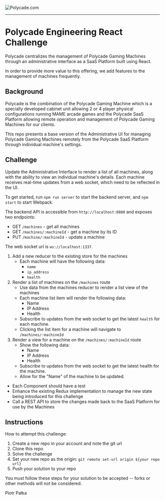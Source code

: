 ![Polycade.com](https://i.imgur.com/jcvsFKh.png)

---

# Polycade Engineering React Challenge

Polycade centralizes the management of Polycade Gaming Machines through an administrative interface as a SaaS Platform built using React.

In order to provide more value to this offering, we add features to the management of machines frequently.

## Background

Polycade is the combination of the Polycade Gaming Machine which is a specially developed cabinet unit allowing 2 or 4 player physical configurations running MAME arcade games and the Polycade SaaS Platform allowing remote operation and management of Polycade Gaming Machines for our clients.

This repo presents a base version of the Administrative UI for managing Polycade Gaming Machines remotely from the Polycade SaaS Platform through individual machine's settings.

## Challenge

Update the Administrative Interface to render a list of all machines, along with the ability to view an individual machine's details. Each machine receives real-time updates from a web socket, which need to be reflected in the UI.

To get started, run `npm run server` to start the backend server, and `npm start` to start Webpack.

The backend API is accessible from `http://localhost:8080` and exposes two endpoints:

- GET `/machines` - get all machines
- GET `/machines/:machineId` - get a machine by its ID
- PUT `/machine/:machineId` - update a machine

The web socket url is `ws://localhost:1337`.

1. Add a new reducer to the existing store for the machines
   - Each machine will have the following data:
     - `name`
     - `ip_address`
     - `health`
2. Render a list of machines on the `/machines` route
   - Use data from the machines reducer to render a list view of the machines
   - Each machine list item will render the following data:
     - Name
     - IP Address
     - Health
   - Subscribe to updates from the web socket to get the latest `health` for each machine.
   - Clicking the list item for a machine will navigate to `/machines/:machineId`
3. Render a view for a machine on the `/machines/:machineId` route
   - Show the following data:
     - Name
     - IP Address
     - Health
   - Subscribe to updates from the web socket to get the latest health for the machine.
   - Allow for the "Name" of the machine to be updated.

* Each Component should have a test
* Enhance the existing Redux implementation to manage the new state being introduced for this challenge
* Call a REST API to store the changes made back to the SaaS Platform for use by the Machines

## Instructions

How to attempt this challenge:

1. Create a new repo in your account and note the git url
2. Clone this repo
3. Solve the challenge
4. Set your new repo as the origin: `git remote set-url origin ${your repo url}`
5. Push your solution to your repo

You must follow these steps for your solution to be accepted -- forks or other methods will not be considered.

Piotr Pałka